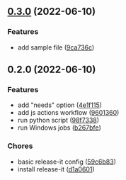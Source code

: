 

## [0.3.0](https://github.com/yuliankarapetkov/github-actions/compare/0.2.0...0.3.0) (2022-06-10)


### Features

* add sample file ([9ca736c](https://github.com/yuliankarapetkov/github-actions/commit/9ca736c71ad76ddba6884b574ee527a87fad3d67))

## 0.2.0 (2022-06-10)


### Features

* add "needs" option ([4e1f115](https://github.com/yuliankarapetkov/github-actions/commit/4e1f115cd5cdfaeb8e1c9118d8755fce3e20eec0))
* add js actions workflow ([9601360](https://github.com/yuliankarapetkov/github-actions/commit/9601360f4bbe78a73a24f797678662e42c41c359))
* run python script ([98f7338](https://github.com/yuliankarapetkov/github-actions/commit/98f733848b05c78f63b9ce95997e2738d025a581))
* run Windows jobs ([b267bfe](https://github.com/yuliankarapetkov/github-actions/commit/b267bfe8798337a82addd1cbe51c2ee31f77ab51))


### Chores

* basic release-it config ([59c6b83](https://github.com/yuliankarapetkov/github-actions/commit/59c6b8338ebf030628045dc0456504f98dd2ece5))
* install release-it ([d1a0601](https://github.com/yuliankarapetkov/github-actions/commit/d1a0601bf0506ffdd1f7c4c4092d6a9483078341))
